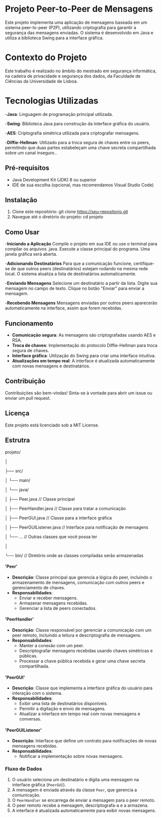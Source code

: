 # Projeto Peer-to-Peer de Mensagens

Este projeto implementa uma aplicação de mensagens baseada em um sistema peer-to-peer (P2P), 
utilizando criptografia para garantir a segurança das mensagens enviadas. O sistema 
é desenvolvido em Java e utiliza a biblioteca Swing para a interface gráfica.

# Contexto do Projeto

Este trabalho é realizado no âmbito do mestrado em segurança informática, 
na cadeira de privacidade e segurança dos dados, da Faculdade de Ciências 
da Universidade de Lisboa.

# Tecnologias Utilizadas

-**Java**: Linguagem de programação principal utilizada.

-**Swing**: Biblioteca Java para construção da interface gráfica do usuário.

-**AES**: Criptografia simétrica utilizada para criptografar mensagens.

-**Diffie-Hellman**: Utilizado para a troca segura de chaves entre os peers, permitindo 
que duas partes estabeleçam uma chave secreta compartilhada sobre um canal inseguro..

## Pré-requisitos

- Java Development Kit (JDK) 8 ou superior
- IDE de sua escolha (opcional, mas recomendamos Visual Studio Code)
  
## Instalação

1. Clone este repositório: git clone https://seu-repositorio.git
2. Navegue até o diretório do projeto: cd projeto

## Como Usar

-**Iniciando a Aplicação**
Compile o projeto em sua IDE ou use o terminal para compilar os arquivos .java.
Execute a classe principal do programa. Uma janela gráfica será aberta.

-**Adicionando Destinatários**
Para que a comunicação funcione, certifique-se de que outros peers (destinatários) 
estejam rodando na mesma rede local. O sistema atualiza a lista de destinatários automaticamente.

-**Enviando Mensagens**
Selecione um destinatário a partir da lista.
Digite sua mensagem no campo de texto.
Clique no botão "Enviar" para enviar a mensagem.

-**Recebendo Mensagens**
Mensagens enviadas por outros peers aparecerão automaticamente na interface, assim que forem recebidas.

## Funcionamento


- **Comunicação segura**: As mensagens são criptografadas usando AES e RSA.
- **Troca de chaves**: Implementação do protocolo Diffie-Hellman para troca segura de chaves.
- **Interface gráfica**: Utilização do Swing para criar uma interface intuitiva.
- **Atualizações em tempo real**: A interface é atualizada automaticamente com novas mensagens e destinatários.


## Contribuição

Contribuições são bem-vindas! Sinta-se à vontade para abrir um issue ou enviar um pull request.

## Licença

Este projeto está licenciado sob a MIT License.

## Estrutra

projeto/

│

├── src/

│   └── main/

│       └── java/

│           ├── Peer.java               // Classe principal

│           ├── PeerHandler.java         // Classe para tratar a comunicação

│           ├── PeerGUI.java             // Classe para a interface gráfica

│           ├── PeerGUIListener.java      // Interface para notificação de mensagens

│           └── ...                      // Outras classes que você possa ter

│

└── bin/                                 // Diretório onde as classes compiladas serão armazenadas


#### 'Peer'
- **Descrição**: Classe principal que gerencia a lógica do peer, incluindo o armazenamento de mensagens, comunicação com outros peers e gerenciamento de chaves.
- **Responsabilidades**:
  - Enviar e receber mensagens.
  - Armazenar mensagens recebidas.
  - Gerenciar a lista de peers conectados.

#### 'PeerHandler'
- **Descrição**: Classe responsável por gerenciar a comunicação com um peer remoto, incluindo a leitura e descriptografia de mensagens.
- **Responsabilidades**:
  - Manter a conexão com um peer.
  - Descriptografar mensagens recebidas usando chaves simétricas e públicas.
  - Processar a chave pública recebida e gerar uma chave secreta compartilhada.

#### 'PeerGUI'
- **Descrição**: Classe que implementa a interface gráfica do usuário para interação com o sistema.
- **Responsabilidades**:
  - Exibir uma lista de destinatários disponíveis.
  - Permitir a digitação e envio de mensagens.
  - Atualizar a interface em tempo real com novas mensagens e conversas.

#### 'PeerGUIListener'
- **Descrição**: Interface que define um contrato para notificações de novas mensagens recebidas.
- **Responsabilidades**:
  - Notificar a implementação sobre novas mensagens.

### Fluxo de Dados

1. O usuário seleciona um destinatário e digita uma mensagem na interface gráfica (`PeerGUI`).
2. A mensagem é enviada através da classe `Peer`, que gerencia a comunicação.
3. O `PeerHandler` se encarrega de enviar a mensagem para o peer remoto.
4. O peer remoto recebe a mensagem, descriptografa-a e a armazena.
5. A interface é atualizada automaticamente para exibir novas mensagens.

